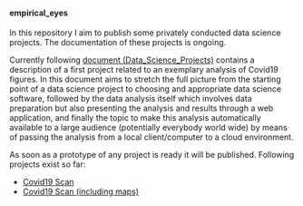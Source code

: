 #### empirical_eyes

In this repository I aim to publish some privately conducted data science projects. The documentation of these projects is ongoing. 

Currently following [document (Data_Science_Projects)](https://github.com/MWelHeb/01_Covid19_Scan/blob/main/Data_Science_Projects.md) contains a description of a first project related to an exemplary analysis of Covid19 figures. In this document aims to stretch the full picture from the starting point of a data science project to choosing and appropriate data science software, followed by the data analysis itself which involves data preparation but also presenting the analysis and results through a web application, and finally the topic to make this analysis automatically available to a large audience (potentially everybody world wide) by means of passing the analysis from a local client/computer to a cloud environment. 

As soon as a prototype of any project is ready it will be published. Following projects exist so far:

- [Covid19 Scan](http://18.192.208.203:8501/)
- [Covid19 Scan (including maps)](http://18.192.208.203:8502/)



